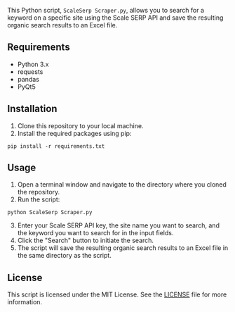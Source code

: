 <p>This Python script, <code>ScaleSerp Scraper.py</code>, allows you to search for a keyword on a specific site using the Scale SERP API and save the resulting organic search results to an Excel file.</p>

<h2>Requirements</h2>

<ul>
	<li>Python 3.x</li>
	<li>requests</li>
	<li>pandas</li>
	<li>PyQt5</li>
</ul>

<h2>Installation</h2>

<ol>
	<li>Clone this repository to your local machine.</li>
	<li>Install the required packages using pip:</li>
</ol>

<pre><code>pip install -r requirements.txt</code></pre>

<h2>Usage</h2>

<ol>
	<li>Open a terminal window and navigate to the directory where you cloned the repository.</li>
	<li>Run the script:</li>
</ol>

<pre><code>python ScaleSerp Scraper.py</code></pre>

<ol start="3">
	<li>Enter your Scale SERP API key, the site name you want to search, and the keyword you want to search for in the input fields.</li>
	<li>Click the "Search" button to initiate the search.</li>
	<li>The script will save the resulting organic search results to an Excel file in the same directory as the script.</li>
</ol>

<h2>License</h2>

<p>This script is licensed under the MIT License. See the <a href="LICENSE">LICENSE</a> file for more information.</p>
